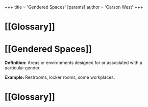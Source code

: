 +++
 title = 'Gendered Spaces'
[params]
	author = 'Carson West'
+++
# [[Glossary]]

# [[Gendered Spaces]] 
**Definition:**  Areas or environments designed for or associated with a particular gender.

**Example:**  Restrooms, locker rooms, some workplaces.

# [[Glossary]]